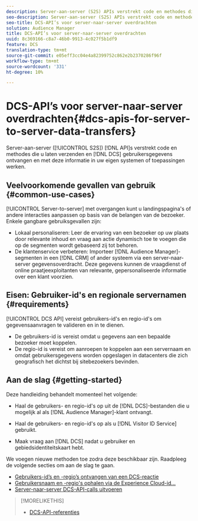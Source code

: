 ```yaml
---
description: Server-aan-server (S2S) APIs verstrekt code en methodes die u DCS gebruikersgegevens verzenden en laten ontvangen en met deze informatie in uw eigen systemen of toepassingen werken.
seo-description: Server-aan-server (S2S) APIs verstrekt code en methodes die u DCS gebruikersgegevens verzenden en laten ontvangen en met deze informatie in uw eigen systemen of toepassingen werken.
seo-title: DCS-API’s voor server-naar-server overdrachten
solution: Audience Manager
title: DCS-API’s voor server-naar-server overdrachten
uuid: 8c369166-c8a7-46b0-9913-4c027f5b1df9
feature: DCS
translation-type: tm+mt
source-git-commit: e05eff3cc04e4a82399752c862e2b2370286f96f
workflow-type: tm+mt
source-wordcount: '331'
ht-degree: 10%

---
```



# DCS-API’s voor server-naar-server overdrachten{#dcs-apis-for-server-to-server-data-transfers}

Server-aan-server ([!UICONTROL S2S]) [!DNL API]s verstrekt code en methodes die u laten verzenden en [!DNL DCS] gebruikersgegevens ontvangen en met deze informatie in uw eigen systemen of toepassingen werken.

## Veelvoorkomende gevallen van gebruik {#common-use-cases}

[!UICONTROL Server-to-server] met overgangen kunt u landingspagina&#39;s of andere interacties aanpassen op basis van de belangen van de bezoeker. Enkele gangbare gebruiksgevallen zijn:

* Lokaal personaliseren: Leer de ervaring van een bezoeker op uw plaats door relevante inhoud en vraag aan actie dynamisch toe te voegen die op de segmenten wordt gebaseerd zij tot behoren.
* De klantenservice verbeteren: Importeer [!DNL Audience Manager]-segmenten in een [!DNL CRM] of ander systeem via een server-naar-server gegevensoverdracht. Deze gegevens kunnen de vraagdienst of online praatjeexploitanten van relevante, gepersonaliseerde informatie over een klant voorzien.

## Eisen: Gebruiker-id&#39;s en regionale servernamen {#requirements}

[!UICONTROL DCS API] vereist gebruikers-id&#39;s en regio-id&#39;s om gegevensaanvragen te valideren en in te dienen.

* De gebruikers-id is vereist omdat u gegevens aan een bepaalde bezoeker moet koppelen.
* De regio-id is vereist om aanroepen te koppelen aan een servernaam en omdat gebruikersgegevens worden opgeslagen in datacenters die zich geografisch het dichtst bij sitebezoekers bevinden.

## Aan de slag {#getting-started}

Deze handleiding behandelt momenteel het volgende:

* Haal de gebruikers- en regio-id&#39;s op uit de [!DNL DCS]-bestanden die u mogelijk al als [!DNL Audience Manager]-klant ontvangt.

* Haal de gebruikers- en regio-id&#39;s op als u [!DNL Visitor ID Service] gebruikt.
* Maak vraag aan [!DNL DCS] nadat u gebruiker en gebiedsidentiteitskaart hebt.

We voegen nieuwe methoden toe zodra deze beschikbaar zijn. Raadpleeg de volgende secties om aan de slag te gaan.

* [Gebruikers-id’s en -regio’s ontvangen van een DCS-reactie](dcs-aam-ids.md)
* [Gebruikersnaam en -regio&#39;s ophalen via de Experience Cloud-id...](dcs-mcid-ids.md)
* [Server-naar-server DCS-API-calls uitvoeren](dcs-s2s-calls.md)

>[!MORELIKETHIS]
>
>* [DCS-API-referenties ](../../../api/dcs-intro/dcs-api-reference/dcs-api-methods.md)

